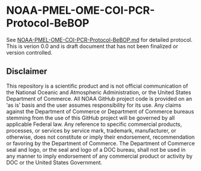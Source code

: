 # NOAA-PMEL-OME-COI-PCR-Protocol-BeBOP
See [NOAA-PMEL-OME-COI-PCR-Protocol-BeBOP.md](https://github.com/marinednadude/NOAA-PMEL-OME-COI-PCR-Protocol-BeBOP/blob/main/NOAA-PMEL-OME-CO1-PCR-Protocol-BeBOP.md) for detailed protocol.  
This is verion 0.0 and is draft document that has not been finalized or version controlled.

## Disclaimer
This repository is a scientific product and is not official communication of the National Oceanic and Atmospheric Administration, or the United States Department of Commerce. All NOAA GitHub project code is provided on an ‘as is’ basis and the user assumes responsibility for its use. Any claims against the Department of Commerce or Department of Commerce bureaus stemming from the use of this GitHub project will be governed by all applicable Federal law. Any reference to specific commercial products, processes, or services by service mark, trademark, manufacturer, or otherwise, does not constitute or imply their endorsement, recommendation or favoring by the Department of Commerce. The Department of Commerce seal and logo, or the seal and logo of a DOC bureau, shall not be used in any manner to imply endorsement of any commercial product or activity by DOC or the United States Government.
